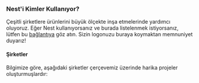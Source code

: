 ### Nest'i Kimler Kullanıyor?

Çeşitli şirketlere ürünlerini büyük ölçekte inşa etmelerinde yardımcı oluyoruz.
Eğer Nest kullanıyorsanız ve burada listelenmek istiyorsanız, lütfen bu [bağlantıya](https://github.com/nestjs/nest/issues/1006) göz atın.
Sizin logonuzu buraya koymaktan memnuniyet duyarız!

#### Şirketler

Bilgimize göre, aşağıdaki şirketler çerçevemiz üzerinde harika projeler oluşturmuşlardır: